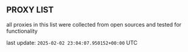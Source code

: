 ## PROXY LIST

all proxies in this list were collected from open sources and tested for functionality

last update: `2025-02-02 23:04:07.950152+00:00` UTC